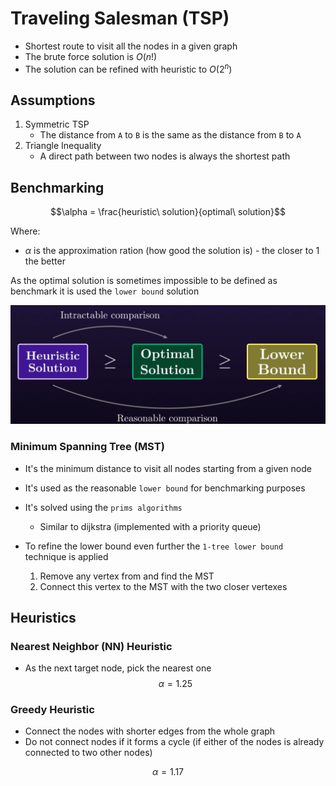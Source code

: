 # Traveling Salesman (TSP)

- Shortest route to visit all the nodes in a given graph
- The brute force solution is $O(n!)$
- The solution can be refined with heuristic to $O(2^n)$

## Assumptions

1. Symmetric TSP
    - The distance from `A` to `B` is the same as the distance from `B` to `A`
1. Triangle Inequality
    - A direct path between two nodes is always the shortest path

## Benchmarking

$$\alpha = \frac{heuristic\ solution}{optimal\ solution}$$

Where:

- $\alpha$ is the approximation ration (how good the solution is) - the closer to 1 the better

As the optimal solution is sometimes impossible to be defined as benchmark it is used the `lower bound` solution

![Lower Bound](.images/tsp-lower-bound.png)

### Minimum Spanning Tree (MST)

- It's the minimum distance to visit all nodes starting from a given node
- It's used as the reasonable `lower bound` for benchmarking purposes

- It's solved using the `prims algorithms`
  - Similar to dijkstra (implemented with a priority queue)

- To refine the lower bound even further the `1-tree lower bound` technique is applied
    1. Remove any vertex from and find the MST
    2. Connect this vertex to the MST with the two closer vertexes

## Heuristics

### Nearest Neighbor (NN) Heuristic

- As the next target node, pick the nearest one
$$\alpha = 1.25$$

### Greedy Heuristic

- Connect the nodes with shorter edges from the whole graph
- Do not connect nodes if it forms a cycle (if either of the nodes is already connected to two other nodes)

$$\alpha = 1.17$$
